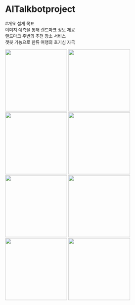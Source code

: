 # AITalkbotproject

#개요
설계 목표<br>
이미지 예측을 통해 랜드마크 정보 제공<br>
랜드마크 주변의 추천 장소 서비스<br>
챗봇 기능으로 한류 여행의 호기심 자극<br>

<div>
 <img width="200" src="https://user-images.githubusercontent.com/13067686/98098666-fc9bd000-1ed1-11eb-87b8-91f55a97aef8.png">
<img width="200" src="https://user-images.githubusercontent.com/13067686/98098762-1b01cb80-1ed2-11eb-93da-3cb594500f45.png">
<img width="200" src="https://user-images.githubusercontent.com/13067686/98098798-28b75100-1ed2-11eb-9c2c-4965e48132d8.png">
<img width="200" src="https://user-images.githubusercontent.com/13067686/98098840-32d94f80-1ed2-11eb-9f20-1de90bbe3007.png">
<img width="200" src="https://user-images.githubusercontent.com/13067686/98098873-3ff63e80-1ed2-11eb-9fd7-c41925fefd94.png">
<img width="200" src="https://user-images.githubusercontent.com/13067686/98098900-4684b600-1ed2-11eb-889c-051e26e4922b.png">
<img width="200" src="https://user-images.githubusercontent.com/13067686/98098929-4d132d80-1ed2-11eb-8ab8-f3ea945b7e0c.png">
<img width="200" src="https://user-images.githubusercontent.com/13067686/98098961-569c9580-1ed2-11eb-887c-82d0315fca45.png">
</div>
